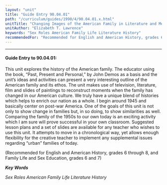 ```yaml
---
layout: "unit"
title: "Guide Entry 90.04.01"
path: "/curriculum/guides/1990/4/90.04.01.x.html"
unitTitle: "Changing Images of the American Family in Literature and Media: 1945-1990"
unitAuthor: "Elizabeth T. Lawrence"
keywords: "Sex Roles American Family Life Literature History"
recommendedFor: "Recommended for English and American History, grades 6 through 8, and Family Life and Sex Education, grades 6 and 7"
---
```

<body>
<hr/>
<h4>
Guide Entry to 90.04.01:
</h4>
This unit explores the history of the American family. The educator using the book, “Past, Present and Personal,” by John Demos as a basis and the unit’s ideas and activities can present a very interesting outline of the American family and its ethos. The unit makes use of television, literature, film and slides of paintings to reconstruct moments when the family has changed in our American culture. We truly have a unique blend of histories which helps to enrich our nation as a whole. I begin around 1945 and basically center on post-war America. One of the goals of this unit is not only to show change in families but, in so doing, to show similarities as well. Comparing the family of the 1950s to our own today is an exciting activity which I am sure will prove successful in your own classroom. Suggested lesson plans and a set of slides are available for any teacher who wishes to use this unit. It attempts to move in a chronological way, yet allows enough flexibility for the creative teacher to implement any supplemental issues regarding “urban” families of today.
<p>
(Recommended for English and American History, grades 6 through 8, and Family Life and Sex Education, grades 6 and 7)
</p>
<p>
<b>
<i>
Key Words
</i>
</b>
<br/>
</p>
<p>
<i>
Sex Roles American Family Life Literature History
</i>
</p>
</body>